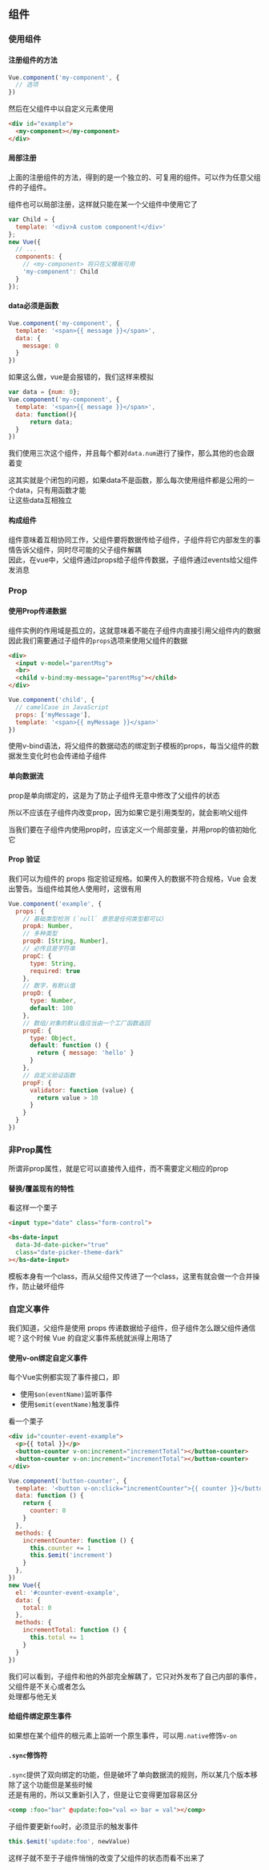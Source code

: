 ## 组件

### 使用组件

#### 注册组件的方法

```javascript
Vue.component('my-component', {
  // 选项
})
```
然后在父组件中以自定义元素使用
```html
<div id="example">
  <my-component></my-component>
</div>
```

#### 局部注册

上面的注册组件的方法，得到的是一个独立的、可复用的组件。可以作为任意父组件的子组件。   

组件也可以局部注册，这样就只能在某一个父组件中使用它了
```javascript
var Child = {
  template: '<div>A custom component!</div>'
};
new Vue({
  // ...
  components: {
    // <my-component> 将只在父模板可用
    'my-component': Child
  }
});
```

#### data必须是函数

```javascript
Vue.component('my-component', {
  template: '<span>{{ message }}</span>',
  data: {
    message: 0
  }
})
```
如果这么做，vue是会报错的，我们这样来模拟
```javascript
var data = {num: 0};
Vue.component('my-component', {
  template: '<span>{{ message }}</span>',
  data: function(){
      return data;
  }
})
```
我们使用三次这个组件，并且每个都对`data.num`进行了操作，那么其他的也会跟着变
    
这其实就是个闭包的问题，如果data不是函数，那么每次使用组件都是公用的一个data，只有用函数才能   
让这些data互相独立

#### 构成组件

组件意味着互相协同工作，父组件要将数据传给子组件，子组件将它内部发生的事情告诉父组件，同时尽可能的父子组件解耦    
因此，在vue中，父组件通过props给子组件传数据，子组件通过events给父组件发消息

### Prop

#### 使用Prop传递数据

组件实例的作用域是孤立的，这就意味着不能在子组件内直接引用父组件内的数据    
因此我们需要通过子组件的`props`选项来使用父组件的数据

```html
<div>
  <input v-model="parentMsg">
  <br>
  <child v-bind:my-message="parentMsg"></child>
</div>
```
```javascript
Vue.component('child', {
  // camelCase in JavaScript
  props: ['myMessage'],
  template: '<span>{{ myMessage }}</span>'
})
```
使用v-bind语法，将父组件的数据动态的绑定到子模板的props，每当父组件的数据发生变化时也会传递给子组件

#### 单向数据流

prop是单向绑定的，这是为了防止子组件无意中修改了父组件的状态

所以不应该在子组件内改变prop，因为如果它是引用类型的，就会影响父组件 

当我们要在子组件内使用prop时，应该定义一个局部变量，并用prop的值初始化它

#### Prop 验证

我们可以为组件的 props 指定验证规格。如果传入的数据不符合规格，Vue 会发出警告。当组件给其他人使用时，这很有用

```javascript
Vue.component('example', {
  props: {
    // 基础类型检测 (`null` 意思是任何类型都可以)
    propA: Number,
    // 多种类型
    propB: [String, Number],
    // 必传且是字符串
    propC: {
      type: String,
      required: true
    },
    // 数字，有默认值
    propD: {
      type: Number,
      default: 100
    },
    // 数组/对象的默认值应当由一个工厂函数返回
    propE: {
      type: Object,
      default: function () {
        return { message: 'hello' }
      }
    },
    // 自定义验证函数
    propF: {
      validator: function (value) {
        return value > 10
      }
    }
  }
})
```

### 非Prop属性

所谓非prop属性，就是它可以直接传入组件，而不需要定义相应的prop

#### 替换/覆盖现有的特性

看这样一个栗子

```html
<input type="date" class="form-control">

<bs-date-input
  data-3d-date-picker="true"
  class="date-picker-theme-dark"
></bs-date-input>
```

模板本身有一个class，而从父组件又传进了一个class，这里有就会做一个合并操作，防止破坏组件

### 自定义事件

我们知道，父组件是使用 props 传递数据给子组件，但子组件怎么跟父组件通信呢？这个时候 Vue 的自定义事件系统就派得上用场了

#### 使用v-on绑定自定义事件

每个Vue实例都实现了事件接口，即

* 使用`$on(eventName)`监听事件
* 使用`$emit(eventName)`触发事件

看一个栗子

```html
<div id="counter-event-example">
  <p>{{ total }}</p>
  <button-counter v-on:increment="incrementTotal"></button-counter>
  <button-counter v-on:increment="incrementTotal"></button-counter>
</div>
```
```javascript
Vue.component('button-counter', {
  template: '<button v-on:click="incrementCounter">{{ counter }}</button>',
  data: function () {
    return {
      counter: 0
    }
  },
  methods: {
    incrementCounter: function () {
      this.counter += 1
      this.$emit('increment')
    }
  },
})
new Vue({
  el: '#counter-event-example',
  data: {
    total: 0
  },
  methods: {
    incrementTotal: function () {
      this.total += 1
    }
  }
})
```

我们可以看到，子组件和他的外部完全解耦了，它只对外发布了自己内部的事件，父组件是不关心或者怎么    
处理都与他无关

#### 给组件绑定原生事件

如果想在某个组件的根元素上监听一个原生事件，可以用`.native`修饰`v-on`

#### `.sync`修饰符

`.sync`提供了双向绑定的功能，但是破坏了单向数据流的规则，所以某几个版本移除了这个功能但是某些时候    
还是有用的，所以又重新引入了，但是让它变得更加容易区分

```html
<comp :foo="bar" @update:foo="val => bar = val"></comp>
```
子组件要更新`foo`时，必须显示的触发事件
```javascript
this.$emit('update:foo', newValue)
```
这样子就不至于子组件悄悄的改变了父组件的状态而看不出来了




